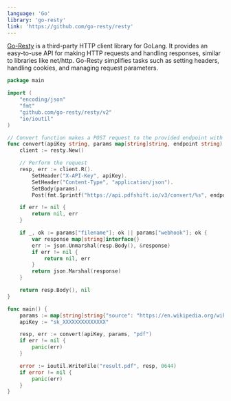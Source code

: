 ```yaml
---
language: 'Go'
library: 'go-resty'
link: 'https://github.com/go-resty/resty'
---
```


[Go-Resty](https://github.com/go-resty/resty) is a third-party HTTP client library for GoLang. It provides an easy-to-use API for making HTTP requests and handling responses, similar to libraries like net/http. Go-Resty simplifies tasks such as setting headers, handling cookies, and managing request parameters.

```go
package main

import (
	"encoding/json"
	"fmt"
	"github.com/go-resty/resty/v2"
	"io/ioutil"
)

// Convert function makes a POST request to the provided endpoint with the supplied parameters
func convert(apiKey string, params map[string]string, endpoint string) ([]byte, error) {
	client := resty.New()

	// Perform the request
	resp, err := client.R().
		SetHeader("X-API-Key", apiKey).
		SetHeader("Content-Type", "application/json").
		SetBody(params).
		Post(fmt.Sprintf("https://api.pdfshift.io/v3/convert/%s", endpoint))

	if err != nil {
		return nil, err
	}

	if _, ok := params["filename"]; ok || params["webhook"]; ok {
		var response map[string]interface{}
		err := json.Unmarshal(resp.Body(), &response)
		if err != nil {
			return nil, err
		}
		return json.Marshal(response)
	}

	return resp.Body(), nil
}
```

```go
func main() {
	params := map[string]string{"source": "https://en.wikipedia.org/wiki/REST"}
	apiKey := "sk_XXXXXXXXXXXXXX"

	resp, err := convert(apiKey, params, "pdf")
	if err != nil {
		panic(err)
	}

	error := ioutil.WriteFile("result.pdf", resp, 0644)
	if error != nil {
		panic(err)
	}
}
```
